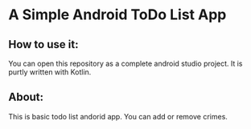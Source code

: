 # A Simple Android ToDo List App

## How to use it:

You can open this repository as a complete android studio project. It is purtly written with Kotlin.

## About:

This is basic todo list andorid app. You can add or remove crimes. 

